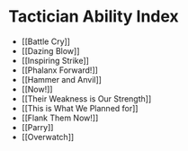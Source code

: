 # Tactician Ability Index

- [[Battle Cry]]
- [[Dazing Blow]]
- [[Inspiring Strike]]
- [[Phalanx Forward!]]
- [[Hammer and Anvil]]
- [[Now!]]
- [[Their Weakness is Our Strength]]
- [[This is What We Planned for]]
- [[Flank Them Now!]]
- [[Parry]]
- [[Overwatch]]
